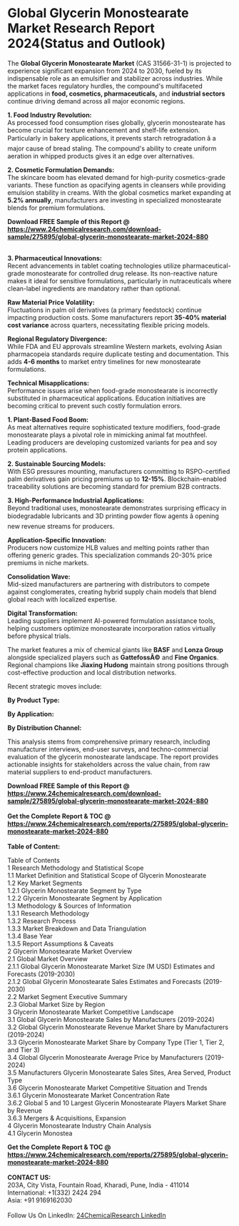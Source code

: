 <h1>Global Glycerin Monostearate Market Research Report 2024(Status and Outlook)</h1><p>The <strong>Global Glycerin Monostearate Market</strong> (CAS 31566-31-1) is projected to experience significant expansion from 2024 to 2030, fueled by its indispensable role as an emulsifier and stabilizer across industries. While the market faces regulatory hurdles, the compound's multifaceted applications in <strong>food, cosmetics, pharmaceuticals,</strong> and <strong>industrial sectors</strong> continue driving demand across all major economic regions.</p><p><strong>1. Food Industry Revolution:</strong><br>
As processed food consumption rises globally, glycerin monostearate has become crucial for texture enhancement and shelf-life extension. Particularly in bakery applications, it prevents starch retrogradation â a major cause of bread staling. The compound's ability to create uniform aeration in whipped products gives it an edge over alternatives.</p><p><strong>2. Cosmetic Formulation Demands:</strong><br>
The skincare boom has elevated demand for high-purity cosmetics-grade variants. These function as opacifying agents in cleansers while providing emulsion stability in creams. With the global cosmetics market expanding at <strong>5.2% annually</strong>, manufacturers are investing in specialized monostearate blends for premium formulations.</p><div><b>Download FREE Sample of this Report @ 
            <a href="https://www.24chemicalresearch.com/download-sample/275895/global-glycerin-monostearate-market-2024-880">
            https://www.24chemicalresearch.com/download-sample/275895/global-glycerin-monostearate-market-2024-880</a></b></div><br><p><strong>3. Pharmaceutical Innovations:</strong><br>
Recent advancements in tablet coating technologies utilize pharmaceutical-grade monostearate for controlled drug release. Its non-reactive nature makes it ideal for sensitive formulations, particularly in nutraceuticals where clean-label ingredients are mandatory rather than optional.</p><p><strong>Raw Material Price Volatility:</strong><br>
    Fluctuations in palm oil derivatives (a primary feedstock) continue impacting production costs. Some manufacturers report <strong>35-40% material cost variance</strong> across quarters, necessitating flexible pricing models.</p><p><strong>Regional Regulatory Divergence:</strong><br>
    While FDA and EU approvals streamline Western markets, evolving Asian pharmacopeia standards require duplicate testing and documentation. This adds <strong>4-6 months</strong> to market entry timelines for new monostearate formulations.</p><p><strong>Technical Misapplications:</strong><br>
    Performance issues arise when food-grade monostearate is incorrectly substituted in pharmaceutical applications. Education initiatives are becoming critical to prevent such costly formulation errors.</p><p><strong>1. Plant-Based Food Boom:</strong><br>
As meat alternatives require sophisticated texture modifiers, food-grade monostearate plays a pivotal role in mimicking animal fat mouthfeel. Leading producers are developing customized variants for pea and soy protein applications.</p><p><strong>2. Sustainable Sourcing Models:</strong><br>
With ESG pressures mounting, manufacturers committing to RSPO-certified palm derivatives gain pricing premiums up to <strong>12-15%</strong>. Blockchain-enabled traceability solutions are becoming standard for premium B2B contracts.</p><p><strong>3. High-Performance Industrial Applications:</strong><br>
Beyond traditional uses, monostearate demonstrates surprising efficacy in biodegradable lubricants and 3D printing powder flow agents â opening new revenue streams for producers.</p><p><strong>Application-Specific Innovation:</strong><br>
    Producers now customize HLB values and melting points rather than offering generic grades. This specialization commands 20-30% price premiums in niche markets.</p><p><strong>Consolidation Wave:</strong><br>
    Mid-sized manufacturers are partnering with distributors to compete against conglomerates, creating hybrid supply chain models that blend global reach with localized expertise.</p><p><strong>Digital Transformation:</strong><br>
    Leading suppliers implement AI-powered formulation assistance tools, helping customers optimize monostearate incorporation ratios virtually before physical trials.</p><p>The market features a mix of chemical giants like <strong>BASF</strong> and <strong>Lonza Group</strong> alongside specialized players such as <strong>GattefossÃ©</strong> and <strong>Fine Organics</strong>. Regional champions like <strong>Jiaxing Hudong</strong> maintain strong positions through cost-effective production and local distribution networks.</p><p>Recent strategic moves include:</p><p><strong>By Product Type:</strong></p><p><strong>By Application:</strong></p><p><strong>By Distribution Channel:</strong></p><p>This analysis stems from comprehensive primary research, including manufacturer interviews, end-user surveys, and techno-commercial evaluation of the glycerin monostearate landscape. The report provides actionable insights for stakeholders across the value chain, from raw material suppliers to end-product manufacturers.</p><div><b>Download FREE Sample of this Report @ 
            <a href="https://www.24chemicalresearch.com/download-sample/275895/global-glycerin-monostearate-market-2024-880">
            https://www.24chemicalresearch.com/download-sample/275895/global-glycerin-monostearate-market-2024-880</a></b></div><br><div><b>Get the Complete Report & TOC @ 
            <a href="https://www.24chemicalresearch.com/reports/275895/global-glycerin-monostearate-market-2024-880">
            https://www.24chemicalresearch.com/reports/275895/global-glycerin-monostearate-market-2024-880</a></b></div><br>
            <b>Table of Content:</b><p>Table of Contents<br />
1 Research Methodology and Statistical Scope<br />
1.1 Market Definition and Statistical Scope of Glycerin Monostearate<br />
1.2 Key Market Segments<br />
1.2.1 Glycerin Monostearate Segment by Type<br />
1.2.2 Glycerin Monostearate Segment by Application<br />
1.3 Methodology & Sources of Information<br />
1.3.1 Research Methodology<br />
1.3.2 Research Process<br />
1.3.3 Market Breakdown and Data Triangulation<br />
1.3.4 Base Year<br />
1.3.5 Report Assumptions & Caveats<br />
2 Glycerin Monostearate Market Overview<br />
2.1 Global Market Overview<br />
2.1.1 Global Glycerin Monostearate Market Size (M USD) Estimates and Forecasts (2019-2030)<br />
2.1.2 Global Glycerin Monostearate Sales Estimates and Forecasts (2019-2030)<br />
2.2 Market Segment Executive Summary<br />
2.3 Global Market Size by Region<br />
3 Glycerin Monostearate Market Competitive Landscape<br />
3.1 Global Glycerin Monostearate Sales by Manufacturers (2019-2024)<br />
3.2 Global Glycerin Monostearate Revenue Market Share by Manufacturers (2019-2024)<br />
3.3 Glycerin Monostearate Market Share by Company Type (Tier 1, Tier 2, and Tier 3)<br />
3.4 Global Glycerin Monostearate Average Price by Manufacturers (2019-2024)<br />
3.5 Manufacturers Glycerin Monostearate Sales Sites, Area Served, Product Type<br />
3.6 Glycerin Monostearate Market Competitive Situation and Trends<br />
3.6.1 Glycerin Monostearate Market Concentration Rate<br />
3.6.2 Global 5 and 10 Largest Glycerin Monostearate Players Market Share by Revenue<br />
3.6.3 Mergers & Acquisitions, Expansion<br />
4 Glycerin Monostearate Industry Chain Analysis<br />
4.1 Glycerin Monostea</p><div><b>Get the Complete Report & TOC @ 
            <a href="https://www.24chemicalresearch.com/reports/275895/global-glycerin-monostearate-market-2024-880">
            https://www.24chemicalresearch.com/reports/275895/global-glycerin-monostearate-market-2024-880</a></b></div><br><b>CONTACT US:</b><br>
            203A, City Vista, Fountain Road, Kharadi, Pune, India - 411014<br>
            International: +1(332) 2424 294<br>
            Asia: +91 9169162030 <br><br>
            Follow Us On LinkedIn: <a href="https://www.linkedin.com/company/24chemicalresearch/">24ChemicalResearch LinkedIn</a>